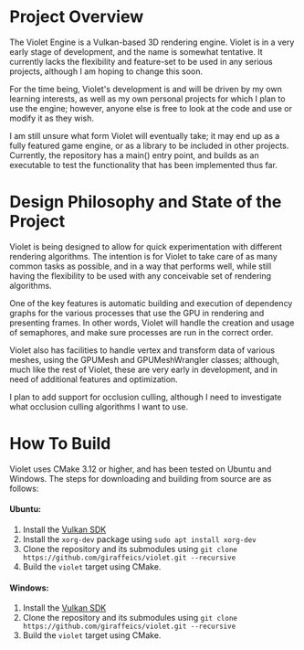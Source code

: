 # Project Overview

The Violet Engine is a Vulkan-based 3D rendering engine. Violet is in a very early stage of development, and the name is somewhat tentative. It currently lacks the flexibility and feature-set to be used in any serious projects, although I am hoping to change this soon.

For the time being, Violet's development is and will be driven by my own learning interests, as well as my own personal projects for which I plan to use the engine; however, anyone else is free to look at the code and use or modify it as they wish.

I am still unsure what form Violet will eventually take; it may end up as a fully featured game engine, or as a library to be included in other projects. Currently, the repository has a main() entry point, and builds as an executable to test the functionality that has been implemented thus far.

# Design Philosophy and State of the Project

Violet is being designed to allow for quick experimentation with different rendering algorithms. The intention is for Violet to take care of as many common tasks as possible, and in a way that performs well, while still having the flexibility to be used with any conceivable set of rendering algorithms.

One of the key features is automatic building and execution of dependency graphs for the various processes that use the GPU in rendering and presenting frames. In other words, Violet will handle the creation and usage of semaphores, and make sure processes are run in the correct order.

Violet also has facilities to handle vertex and transform data of various meshes, using the GPUMesh and GPUMeshWrangler classes; although, much like the rest of Violet, these are very early in development, and in need of additional features and optimization.

I plan to add support for occlusion culling, although I need to investigate what occlusion culling algorithms I want to use.

# How To Build

Violet uses CMake 3.12 or higher, and has been tested on Ubuntu and Windows. The steps for downloading and building from source are as follows:

#### Ubuntu:

1. Install the [Vulkan SDK](https://vulkan.lunarg.com/sdk/home)
2. Install the `xorg-dev` package using `sudo apt install xorg-dev`
3. Clone the repository and its submodules using `git clone https://github.com/giraffeics/violet.git --recursive`
4. Build the `violet` target using CMake.

#### Windows:

1. Install the [Vulkan SDK](https://vulkan.lunarg.com/sdk/home)
2. Clone the repository and its submodules using `git clone https://github.com/giraffeics/violet.git --recursive`
3. Build the `violet` target using CMake.